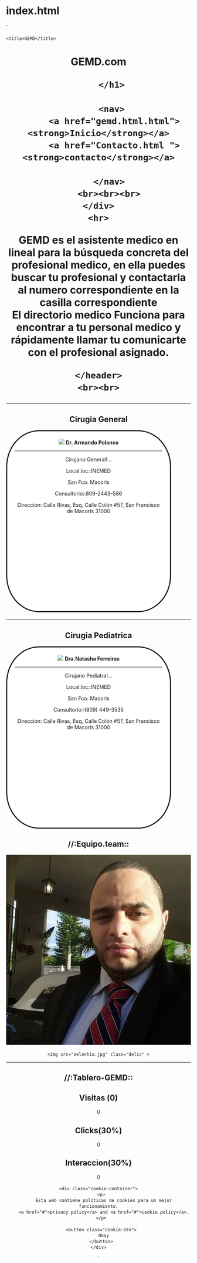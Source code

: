 # index.html

`<!DOCTYPE html>
<html lang="en">
<head>
    <meta charset="UTF-8">
    <meta name="viewport" content="width=device-width, initial-scale=1.0">
    <link rel="stylesheet" href="GEMD.css.css">
    <link rel="stylesheet" media="(max-width: 800px)" href="GEMD.css.css" />
   
    <title>GEMD</title>
   
 
</head>

<body>
<style>
  @media (max-width: 600px) {
  }
@media (min-width: 700px) and (orientation: landscape) { 
}



body{
 background-color: white;
box-sizing: content-box;
margin: 1%;
padding: 2%;
font-family: -apple-system, BlinkMacSystemFont, 'Segoe UI', Roboto, Oxygen, Ubuntu, Cantarell, 'Open Sans', 'Helvetica Neue', sans-serif;

}

h1{
  color:rgb(39, 39, 39);
  background-color: transparent;
  font-size: 40px;
  padding: 4%;
  margin-bottom: 4%;
}

hr{ 
  margin-bottom: 4%;
}
.container{
  background-color:white;
  width: 80%;
  height: 450px;
  padding: 4% ;
  margin-bottom: 4%;
  border-radius: 20%;
  border-style: solid;

}

.papi-image{
  background-image: url(image20.png);
  border-radius: 100%;
  background-attachment: contain;
  width: 70px;
  height: 70px;
  margin: 2% 2% 2%;



}

.mifoto{
  background-position: relative;
  border-radius: 100%;
  width:100px ;
  height:100px ;
  display: inline;

}


.delis{
  background-position: relative;
  border-radius: 100%;
  width:100px ;
  height:100px ;
  display: inline;

}

.padre{
  background-color:transparent;
  width: 100%;
  height: 100px;
  padding: 4%;
  margin-bottom:8%;
}


h2{
  color:rgb(39, 39, 39);
  margin-bottom: 4%;
}

p{
  color: #2f3640;
  font-size: 17x;

}






a{
  color: rgb(145, 193, 255);
  background-color: black;
  background-position: center;
  position: relative;
  text-decoration: none;
  font-family: sans-serif, Bold;
  font-weight: 2%;
  font-size: 16px;
  border: 1px;

  padding: 2px;
  width: 50px;
  height:  50px;
  padding: 4%;
  margin: 4% 4% 4% 4%;
  border-radius: 12%;
  


}



h3{
  color: #2f3640;
font-family:  sans-serif,bold;
}

h4{
  color:white;
  font-family:  sans-serif,bold;
  
 
 
  } 
 /*estadisticas*/

  .visitas{
    background-position: relative;
    background-color:transparent;
    border-style:solid;
    width: 90%;
    height: 400px;
    padding: 4%;
    border-radius:12%;

  }

  .helper-blue{
    background-position: relative;
background-color: rgb(65, 65, 255);
width: 15%;
height:15px;
  }

  .helper-yellow{
    background-position: relative;
background-color: rgb(247, 210, 0);
width: 30%;
height:15px;
  
}

.helper-green{
  background-position: relative;
background-color: rgb(0, 247, 12);
width: 30%;
height:15px;

}
  
 /*contador animado*/
  .count::after {
    font: 800 50px system-ui;
    content: counter(count);
    animation: counter 30s linear infinite alternate;
    counter-reset: count 0;
    animation-delay: 1s;
    color:rgb(68, 187, 223);

    font-size: 15px;
  
    
  }

  
  /*stats*/
  .column {
    float: left;
    width: 100%;
    padding: 0px;
    text-align: left;
    font-size: 25px;
    cursor: pointer;
    color:black;
  }
  
  .containerTab {
    padding: 0px;
    color: white;
    width: 100%;
  }
  
  /* Clear floats after the columns */
  .row:after {
    content: "";
    display: table;
    clear: both;
  }
  
  /* Closable button inside the image */
  .closebtn {
    float: right;
    color: white;
    font-size: 35px;
    cursor: pointer;
  }
/*Obtener nombre*/
 
p {
  margin: 24px 0;
  line-height: 2;
}

.wrapper {
  padding: 32px;
}

.cookie-container {
  position: fixed;
  bottom: -100%;
  left: 0;
  right: 0;
  background: #2f3640;
  color: #f5f6fa;
  padding: 0 32px;
  box-shadow: 0 -2px 16px rgba(47, 54, 64, 0.39);

  transition: 400ms;
}

.cookie-container.active {
  bottom: 0;
}

.cookie-container a {
  color: #f5f6fa;
}

.cookie-btn {
  background: black;
  border: 0;
  color: rgb(68, 187, 223);
  padding: 12px 48px;
  font-size: 18px;
  margin-bottom: 16px;
  border-radius: 8px;
  cursor: pointer;
}



</style>
  <header>
    <div class="box-content">
         <h1><strong> GEMD.com</strong>
        
         </h1>
         
         <nav>
          <a href="gemd.html.html"><strong>Inicio</strong></a>
          <a href="Contacto.html "><strong>contacto</strong></a>
        
        </nav>
        <br><br><br>
    </div>
    <hr>
<p>GEMD es el asistente medico en lineal para la búsqueda concreta del profesional medico,
   en ella puedes buscar tu profesional y contactarla al numero correspondiente en la casilla correspondiente<br>El directorio medico Funciona para encontrar a tu personal medico y rápidamente llamar tu comunicarte con el profesional asignado.</p>
    
    </header>
    <br><br>
   
<!--Cirugia general-->
<hr>
<h2>Cirugia General</h2>
<div class="container">
<div class="papi">
<img class="papi-image" src="image20.png">
<strong>Dr. Armando Polanco</strong>
<hr>
<p>Cirujano General!...</p>
<p> Local.loc::INEMED </p>
<p>San Fco. Macoris</p>
<p>Consultorio::809-2443-586</p>
<p>Dirección: Calle Rivas, Esq, Calle Colón #57, San Francisco de Macorís 31000</p>

</div>
</div>
<hr>

<h2>Cirugia Pediatrica</h2>
<div class="container">
  <div class="papi">
  <img src="natasha.jpg"class="papi-image" >
  <strong>Dra.Natasha Ferreiras </strong>
  <hr>
  <p>Cirujano Pediatra!...</p>
  <p> Local.loc::INEMED </p>
  <p>San Fco. Macoris</p>
  <p>Consultorio::(809) 449-3535</p>
  <p>Dirección: Calle Rivas, Esq, Calle Colón #57, San Francisco de Macorís 31000</p>
  
  </div>
  </div>

  <h2>//:Equipo.team::</h2>
<div class="padre">
  <img src="Mifoto..jpg" class="mifoto" >
    
    <img src="zelenhia.jpg" class="delis" >
    
</div>
<hr>

<h2>//:Tablero-GEMD::</h2>

</div>





<!--Chart-->

<div class="visitas">
<h2>Visitas (0)</h2>
<div class="helper-blue">0</div>
<h2>Clicks(30%)</h2>
<div class="helper-yellow">0</div>
<h2>Interaccion(30%)</h2>
<div class="helper-green">0</div>
</div>












    <div class="cookie-container">
      <p>
        Esta web contiene políticas de cookies para un mejor funcionamiento.
        <a href="#">privacy policy</a> and <a href="#">cookie policy</a>.
      </p>

      <button class="cookie-btn">
        Okay
      </button>
    </div>
  </div><!-- JavaScript Bundle with Popper -->
 
<script src="https://cdn.jsdelivr.net/npm/sweetalert2@10"></script>
<script src="Gemd.js"></script>

</html>`
